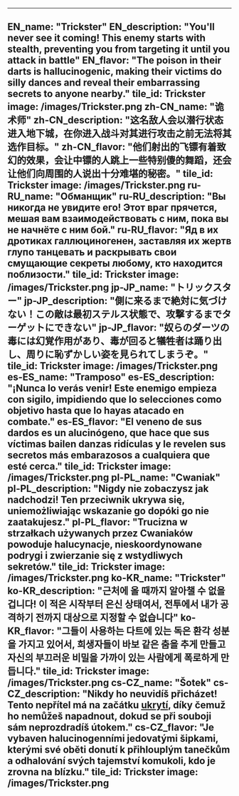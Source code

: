 ---

EN_name: "Trickster"
EN_description: "You'll never see it coming!  This enemy starts with stealth, preventing you from targeting it until you attack in battle"
EN_flavor: "The poison in their darts is hallucinogenic, making their victims do silly dances and reveal their embarrassing secrets to anyone nearby."
tile_id: Trickster
image: /images/Trickster.png
zh-CN_name: "诡术师"
zh-CN_description: "这名敌人会以潜行状态进入地下城，在你进入战斗对其进行攻击之前无法将其选作目标。"
zh-CN_flavor: "他们射出的飞镖有着致幻的效果，会让中镖的人跳上一些特别傻的舞蹈，还会让他们向周围的人说出十分难堪的秘密。"
tile_id: Trickster
image: /images/Trickster.png
ru-RU_name: "Обманщик"
ru-RU_description: "Вы никогда не увидите его! Этот враг прячется, мешая вам взаимодействовать с ним, пока вы не начнёте с ним бой."
ru-RU_flavor: "Яд в их дротиках галлюциногенен, заставляя их жертв глупо танцевать и раскрывать свои смущающие секреты любому, кто находится поблизости."
tile_id: Trickster
image: /images/Trickster.png
jp-JP_name: "トリックスター"
jp-JP_description: "側に来るまで絶対に気づけない！この敵は最初ステルス状態で、攻撃するまでターゲットにできない"
jp-JP_flavor: "奴らのダーツの毒には幻覚作用があり、毒が回ると犠牲者は踊り出し、周りに恥ずかしい姿を見られてしまうぞ。"
tile_id: Trickster
image: /images/Trickster.png
es-ES_name: "Tramposo"
es-ES_description: "¡Nunca lo verás venir! Este enemigo empieza con sigilo, impidiendo que lo selecciones como objetivo hasta que lo hayas atacado en combate."
es-ES_flavor: "El veneno de sus dardos es un alucinógeno, que hace que sus víctimas bailen danzas ridículas y le revelen sus secretos más embarazosos a cualquiera que esté cerca."
tile_id: Trickster
image: /images/Trickster.png
pl-PL_name: "Cwaniak"
pl-PL_description: "Nigdy nie zobaczysz jak nadchodzi! Ten przeciwnik ukrywa się, uniemożliwiając wskazanie go dopóki go nie zaatakujesz."
pl-PL_flavor: "Trucizna w strzałkach używanych przez Cwaniaków powoduje halucynacje, nieskoordynowane podrygi i zwierzanie się z wstydliwych sekretów."
tile_id: Trickster
image: /images/Trickster.png
ko-KR_name: "Trickster"
ko-KR_description: "근처에 올 때까지 알아챌 수 없을 겁니다! 이 적은 시작부터 은신 상태여서, 전투에서 내가 공격하기 전까지 대상으로 지정할 수 없습니다"
ko-KR_flavor: "그들이 사용하는 다트에 있는 독은 환각 성분을 가지고 있어서, 희생자들이 바보 같은 춤을 추게 만들고 자신의 부끄러운 비밀을 가까이 있는 사람에게 폭로하게 만듭니다."
tile_id: Trickster
image: /images/Trickster.png
cs-CZ_name: "Šotek"
cs-CZ_description: "Nikdy ho neuvidíš přicházet! Tento nepřítel má na začátku <u>ukrytí</u>, díky čemuž ho nemůžeš napadnout, dokud se při souboji sám neprozdradíš útokem."
cs-CZ_flavor: "Je vybaven halucinogenními jedovatými šipkami, kterými své oběti donutí k přihlouplým tanečkům a odhalování svých tajemství komukoli, kdo je zrovna na blízku."
tile_id: Trickster
image: /images/Trickster.png
---